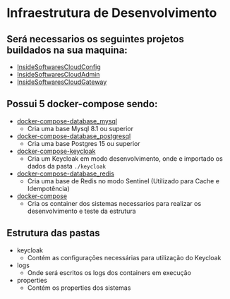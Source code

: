 # Infraestrutura de Desenvolvimento

## Será necessarios os seguintes projetos buildados na sua maquina:
  * [InsideSoftwaresCloudConfig](https://github.com/InsideSoftwares/InsideSoftwaresCloudConfig)
  * [InsideSoftwaresCloudAdmin](https://github.com/InsideSoftwares/InsideSoftwaresCloudAdmin)
  * [InsideSoftwaresCloudGateway](https://github.com/InsideSoftwares/InsideSoftwaresCloudGateway)

## Possui 5 docker-compose sendo:
  * [docker-compose-database_mysql](docker-compose-database_mysql.yml)
    * Cria uma base Mysql 8.1 ou superior
  * [docker-compose-database_postgresql](docker-compose-database_postgresql.yml)
    * Cria uma base Postgres 15 ou superior
  * [docker-compose-keycloak](docker-compose-keycloak.yml)
    * Cria um Keycloak em modo desenvolvimento, onde e importado os dados da pasta `./keycloak`
  * [docker-compose-database_redis](docker-compose-database_redis.yml)
    * Cria uma base de Redis no modo Sentinel (Utilizado para Cache e Idempotência)
  * [docker-compose](docker-compose.yml)
    * Cria os container dos sistemas necessarios para realizar os desenvolvimento e teste da estrutura

## Estrutura das pastas
  * keycloak
    * Contém as configurações necessárias para utilização do Keycloak
  * logs
    * Onde será escritos os logs dos containers em execução
  * properties 
    * Contém os properties dos sistemas